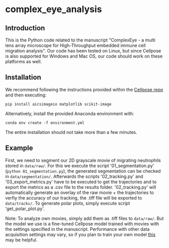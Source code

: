# complex_eye_analysis

## Introduction
This is the Python code related to the manuscript "ComplexEye - a multi lens array microscope for High-Throughput embedded immune cell migration analysis". Our code has been tested on Linux, but since Cellpose is also supported for Windows and Mac OS, our code should work on these platforms as well.

## Installation
We recommend following the instructions provided within the [Cellpose repo](https://github.com/MouseLand/cellpose) and then executing: 
~~~
pip install aicsimageio matplotlib scikit-image
~~~

Alternatively, install the provided Anaconda environment with:
~~~
conda env create -f environment.yml
~~~

The entire installation should not take more than a few minutes.
## Example
First, we need to segment our 2D grayscale movie of migrating neutrophils stored in `data/raw/`. For this we execute the script '01_segmentation.py' (`python 01_segmentation.py`), the generated segmentation can be checked in `data/segmentation/`. Afterwards the scripts '02_tracking.py' and '03_export_metrics.py' have to be executed to get the trajectories and to export the metrics as a .csv file to the results folder. '02_tracking.py' will automatically generate an overlay of the raw movie + the trajectories to verfiy the accuracy of our tracking, the .tiff file will be exported to `data/tracks/`. To generate polar plots, simply execute script 'get_polar_plot.py'.

Note: To analyze own movies, simply add them as .tiff files to `data/raw/`. But the model we use is a fine-tuned Cellpose model trained with movies with the settings specified in the manuscript. Performance with other data acquisition settings may vary, so if you plan to train your own model [this](https://cellpose.readthedocs.io/en/latest/train.html) may be helpful. 
